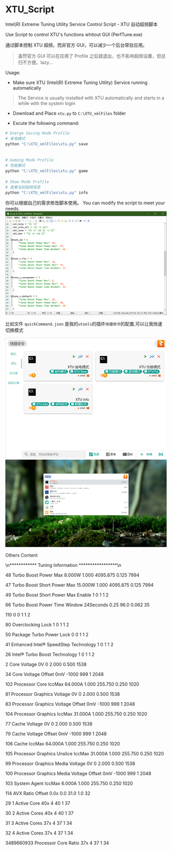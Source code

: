 # XTU_Script
Intel(R) Extreme Tuning Utility Service Control Script - XTU 自动超频脚本

Use Script to control XTU's functions whitout GUI (PerfTune.exe)

通过脚本控制 XTU 超频，而非官方 GUI，可以减少一个后台常驻应用。

> 虽然官方 GUI 可以在应用了 Profile 之后就退出，也不影响超频设置，但总归不方便。lazy...

Usage:

- Make sure XTU (Intel(R) Extreme Tuning Utility) Service running automatically

> The Service is usually installed with XTU automatically and starts in a while with the system login

- Download and Place `xtu.py` to `C:\XTU_xmlFiles` folder

- Excute the following command:

```bash
# Energe Saving Mode Profile
# 省电模式
python "C:\XTU_xmlFiles\xtu.py" save


# Gaming Mode Profile
# 性能模式
python "C:\XTU_xmlFiles\xtu.py" game

# Show Mode Profile
# 查看当前超频信息
python "C:\XTU_xmlFiles\xtu.py" info

```

你可以根据自己的需求修改脚本使用。
You can modify the script to meet your needs.
![src](./img0.png)

比如文件 `quickCommand.json` 是我的`utools`的插件`快捷命令`的配置,可以让我快速切换模式

![panel](./img1.png)
![use](./img2.png)


Others Content

\n************ Tuning Information *****************\n

48           Turbo Boost Power Max          8.000W     1.000      4095.875   0.125      7994      

47           Turbo Boost Short Power Max    15.000W    1.000      4095.875   0.125      7994      

49           Turbo Boost Short Power Max Enable 1          0          1          1          2         

66           Turbo Boost Power Time Window  24Seconds  0.25       96.0       0.062      35        

110                                         0          0          1          1          2         

80           Overclocking Lock              1          0          1          1          2         

50           Package Turbo Power Lock       0          0          1          1          2         

41           Enhanced Intel® SpeedStep Technology 1          0          1          1          2         

26           Intel® Turbo Boost Technology  1          0          1          1          2         

2            Core Voltage                   0V         0          2.000      0.500      1538      

34           Core Voltage Offset            0mV        -1000      999        1          2048      

102          Processor Core IccMax          64.000A    1.000      255.750    0.250      1020      

81           Processor Graphics Voltage     0V         0          2.000      0.500      1538      

83           Processor Graphics Voltage Offset 0mV        -1000      999        1          2048      

104          Processor Graphics IccMax      31.000A    1.000      255.750    0.250      1020      

77           Cache Voltage                  0V         0          2.000      0.500      1538      

79           Cache Voltage Offset           0mV        -1000      999        1          2048      

106          Cache IccMax                   64.000A    1.000      255.750    0.250      1020      

105          Processor Graphics Unslice IccMax 31.000A    1.000      255.750    0.250      1020      

99           Processor Graphics Media Voltage 0V         0          2.000      0.500      1538      

100          Processor Graphics Media Voltage Offset 0mV        -1000      999        1          2048      

103          System Agent IccMax            6.000A     1.000      255.750    0.250      1020      

114          AVX Ratio Offset               0.0x       0.0        31.0       1.0        32        

29           1 Active Core                  40x        4          40         1          37        

30           2 Active Cores                 40x        4          40         1          37        

31           3 Active Cores                 37x        4          37         1          34        

32           4 Active Cores                 37x        4          37         1          34        

3489660933   Processor Core Ratio           37x        4          37         1          34        

